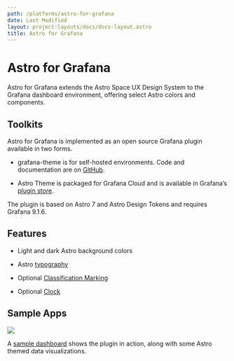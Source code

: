 ```yaml
---
path: /platforms/astro-for-grafana
date: Last Modified
layout: project:layouts/docs/docs-layout.astro
title: Astro for Grafana
---
```


# Astro for Grafana

Astro for Grafana extends the Astro Space UX Design System to the Grafana dashboard environment, offering select Astro colors and components.

## Toolkits

Astro for Grafana is implemented as an open source Grafana plugin available in two forms.

* grafana-theme is for self-hosted environments. Code and documentation are on [GitHub](https://github.com/RocketCommunicationsInc/grafana-theme).

* Astro Theme is packaged for Grafana Cloud and is available in Grafana’s [plugin store](https://grafana.com/grafana/plugins/rocketcom-astrotheme-panel/).

The plugin is based on Astro 7 and Astro Design Tokens and requires Grafana 9.1.6.

## Features

* Light and dark Astro background colors

* Astro [typography](https://www.astrouxds.com/design-guidelines/typography/)

* Optional [Classification Marking](https://www.astrouxds.com/components/classification-markings/)

* Optional [Clock](https://www.astrouxds.com/components/clock/)

## Sample Apps
<style>
    figcaption a{
        text-decoration: underline;
        text-decoration-color:var(--LinkColor);
    }
</style>
![](/img/platforms/grafana-sample-dashboard.png)
<figcaption>A <a href="https://rocketcom.grafana.net/public-dashboards/2fb84c7af5064b51a2c13578e5567980?orgId=1">sample dashboard</a> shows the plugin in action, along with some Astro themed data visualizations.</figcaption>

